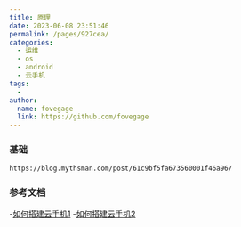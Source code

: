 ```yaml
---
title: 原理
date: 2023-06-08 23:51:46
permalink: /pages/927cea/
categories:
  - 运维
  - os
  - android
  - 云手机
tags:
  - 
author: 
  name: fovegage
  link: https://github.com/fovegage
---
```

### 基础
```
https://blog.mythsman.com/post/61c9bf5fa673560001f46a96/
```
### 参考文档
-[如何搭建云手机1](https://blog.csdn.net/GiveMeFive_Fuck/article/details/106362732)
-[如何搭建云手机2](https://www.jianshu.com/p/305399d923b3)
